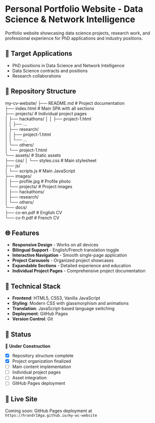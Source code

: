 # Personal Portfolio Website - Data Science & Network Intelligence

Portfolio website showcasing data science projects, research work, and professional experience for PhD applications and industry positions.

## 🎯 Target Applications
- PhD positions in Data Science and Network Intelligence
- Data Science contracts and positions
- Research collaborations

## 📁 Repository Structure
my-cv-website/
├── README.md                                       # Project documentation  
├── index.html                                      # Main SPA with all sections  
├── projects/                                       # Individual project pages  
│   ├── hackathons/
│   │   ├── project-1.html  
│   │   ├── ...  
│   ├── research/  
│   │   ├── project-1.html  
│   │   └── ...  
│   └── others/  
│       └── project-1.html  
└── assets/                                         # Static assets  
├── css/
│   └── styles.css                             # Main stylesheet  
├── js/  
│   └── scripts.js                             # Main JavaScript  
├── images/  
│   ├── profile.jpg                            # Profile photo  
│   └── projects/                              # Project images  
│       ├── hackathons/  
│       ├── research/  
│       └── others/  
└── docs/  
├── cv-en.pdf                              # English CV  
└── cv-fr.pdf                              # French CV  


## 🌐 Features
- **Responsive Design** - Works on all devices
- **Bilingual Support** - English/French translation toggle
- **Interactive Navigation** - Smooth single-page application
- **Project Carousels** - Organized project showcases
- **Expandable Sections** - Detailed experience and education
- **Individual Project Pages** - Comprehensive project documentation

## 🚀 Technical Stack
- **Frontend**: HTML5, CSS3, Vanilla JavaScript
- **Styling**: Modern CSS with glassmorphism and animations
- **Translation**: JavaScript-based language switching
- **Deployment**: GitHub Pages
- **Version Control**: Git

## 📱 Status
🚧 **Under Construction**
- [x] Repository structure complete
- [x] Project organization finalized
- [ ] Main content implementation
- [ ] Individual project pages
- [ ] Asset integration
- [ ] GitHub Pages deployment

## 🔗 Live Site
Coming soon: GitHub Pages deployment at `https://hrandrIAga.github.io/my-wc-website`
